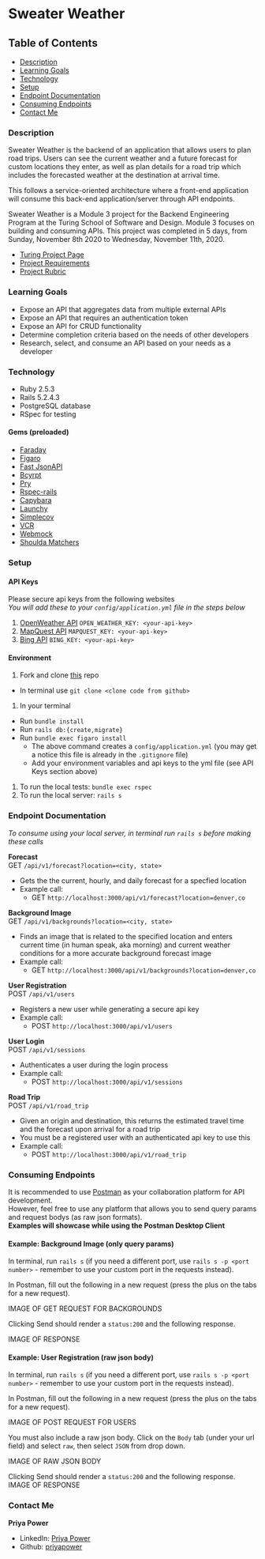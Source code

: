 # Sweater Weather

## Table of Contents
- [Description](#description)
- [Learning Goals](#learning-goals)
- [Technology](#technology)
- [Setup](#setup)
- [Endpoint Documentation](#endpoint-documentation)
- [Consuming Endpoints](#consuming-endpoints)
- [Contact Me](#contact-me)

### Description
Sweater Weather is the backend of an application that allows users to plan road trips. Users can see the current weather and a future forecast for custom locations they enter, as well as plan details for a road trip which includes the forecasted weather at the destination at arrival time.

This follows a service-oriented architecture where a front-end application will consume this back-end application/server through API endpoints.

Sweater Weather is a Module 3 project for the Backend Engineering Program at the Turing School of Software and Design. Module 3 focuses on building and consuming APIs. This project was completed in 5 days, from Sunday, November 8th 2020 to Wednesday, November 11th, 2020.

- [Turing Project Page](https://backend.turing.io/module3/projects/sweater_weather/)
- [Project Requirements](https://backend.turing.io/module3/projects/sweater_weather/requirements)
- [Project Rubric](https://backend.turing.io/module3/projects/sweater_weather/rubric)

### Learning Goals
- Expose an API that aggregates data from multiple external APIs
- Expose an API that requires an authentication token
- Expose an API for CRUD functionality
- Determine completion criteria based on the needs of other developers
- Research, select, and consume an API based on your needs as a developer

### Technology
- Ruby 2.5.3
- Rails 5.2.4.3
- PostgreSQL database
- RSpec for testing

#### Gems (preloaded)
- [Faraday](https://github.com/lostisland/faraday)
- [Figaro](https://github.com/laserlemon/figaro)
- [Fast JsonAPI](https://github.com/Netflix/fast_jsonapi)
- [Bcyrpt](https://github.com/codahale/bcrypt-ruby)
- [Pry](https://github.com/pry/pry)
- [Rspec-rails](https://github.com/rspec/rspec-rails)
- [Capybara](https://github.com/teamcapybara/capybara)
- [Launchy](https://github.com/copiousfreetime/launchy)
- [Simplecov](https://github.com/simplecov-ruby/simplecov)
- [VCR](https://github.com/vcr/vcr)
- [Webmock](https://github.com/bblimke/webmock)
- [Shoulda Matchers](https://github.com/thoughtbot/shoulda-matchers)
<!-- - [Rubocop](https://github.com/rubocop-hq/rubocop) -->

### Setup
#### API Keys
Please secure api keys from the following websites  
_You will add these to your ```config/application.yml``` file in the steps below_
1. [OpenWeather API]() ```OPEN_WEATHER_KEY: <your-api-key>```
1. [MapQuest API]() ```MAPQUEST_KEY: <your-api-key>```
1. [Bing API]() ```BING_KEY: <your-api-key>```

#### Environment
1. Fork and clone [this](https://github.com/priyapower/sweater-weather) repo
  - In terminal use ```git clone <clone code from github>```
1. In your terminal
  - Run ```bundle install```
  - Run ```rails db:{create,migrate}```
  - Run ```bundle exec figaro install```
    - The above command creates a ```config/application.yml``` (you may get a notice this file is already in the ```.gitignore``` file)
    - Add your environment variables and api keys to the yml file (see API Keys section above)
1. To run the local tests: ```bundle exec rspec```
1. To run the local server: ```rails s```

### Endpoint Documentation
_To consume using your local server, in terminal run ```rails s``` before making these calls_

**Forecast**  
GET ```/api/v1/forecast?location=<city, state>```  
- Gets the the current, hourly, and daily forecast for a specfied location
- Example call:
  - GET ```http://localhost:3000/api/v1/forecast?location=denver,co```

**Background Image**  
GET ```/api/v1/backgrounds?location=<city, state>```
- Finds an image that is related to the specified location and enters current time (in human speak, aka morning) and current weather conditions for a more accurate background forecast image
- Example call:
  - GET ```http://localhost:3000/api/v1/backgrounds?location=denver,co```

**User Registration**  
POST ```/api/v1/users```
- Registers a new user while generating a secure api key
- Example call:
  - POST ```http://localhost:3000/api/v1/users```

**User Login**  
POST ```/api/v1/sessions```
- Authenticates a user during the login process
- Example call:
  - POST ```http://localhost:3000/api/v1/sessions```

**Road Trip**  
POST ```/api/v1/road_trip```
- Given an origin and destination, this returns the estimated travel time and the forecast upon arrival for a road trip
- You must be a registered user with an authenticated api key to use this
- Example call:
  - POST ```http://localhost:3000/api/v1/road_trip```

### Consuming Endpoints
It is recommended to use [Postman](https://www.postman.com) as your collaboration platform for API development.  
However, feel free to use any platform that allows you to send query params and request bodys (as raw json formats).  
**Examples will showcase while using the Postman Desktop Client**

#### Example: Background Image (only query params)
In terminal, run ```rails s``` (if you need a different port, use ```rails s -p <port number>``` - remember to use your custom port in the requests instead).

In Postman, fill out the following in a new request (press the plus on the tabs for a new request).

IMAGE OF GET REQUEST FOR BACKGROUNDS

Clicking Send should render a ```status:200``` and the following response.

IMAGE OF RESPONSE

#### Example: User Registration (raw json body)
In terminal, run ```rails s``` (if you need a different port, use ```rails s -p <port number>``` - remember to use your custom port in the requests instead).  

In Postman, fill out the following in a new request (press the plus on the tabs for a new request).

IMAGE OF POST REQUEST FOR USERS

You must also include a raw json body. Click on the ```Body``` tab (under your url field) and select ```raw```, then select ```JSON``` from drop down.

IMAGE OF RAW JSON BODY

Clicking Send should render a ```status:200``` and the following response.
IMAGE OF RESPONSE


### Contact Me
**Priya Power**
- LinkedIn: [Priya Power](https://www.linkedin.com/feed/)
- Github: [priyapower](https://github.com/priyapower)